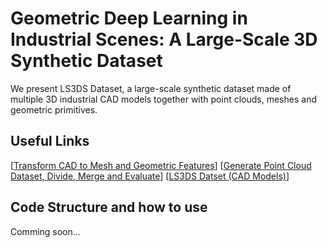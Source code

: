 # Geometric Deep Learning in Industrial Scenes: A Large-Scale 3D Synthetic Dataset

We present LS3DS Dataset, a large-scale synthetic dataset made of multiple 3D industrial CAD models together with point clouds, meshes and geometric primitives.

## Useful Links

[[Transform CAD to Mesh and Geometric Features](https://github.com/AeroScan/3DGeometryDatasetGenerator)]
[[Generate Point Cloud Dataset, Divide, Merge and Evaluate](https://github.com/igormaurell/GeometricPrimitiveFittingTools)]
[[LS3DS Datset (CAD Models)](https://huggingface.co/datasets/aeroscan/LS3DS)]

## Code Structure and how to use

Comming soon...
